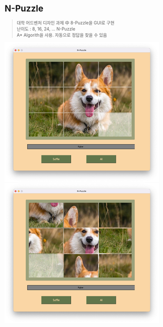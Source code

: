 # N-Puzzle

> 대학 어드벤처 디자인 과제 中 8-Puzzle을 GUI로 구현   
> 난이도 : 8, 16, 24, ... N-Puzzle   
> A* Algorith을 사용. 자동으로 정답을 찾을 수 있음 

<img src="../images/md1.png">
<img src="../images/md2.png">

